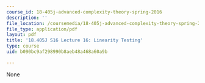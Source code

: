 ```yaml
---
course_id: 18-405j-advanced-complexity-theory-spring-2016
description: ''
file_location: /coursemedia/18-405j-advanced-complexity-theory-spring-2016/b090bc9af298990b8aeb48a468a60a9b_MIT18_405JS16_Linearity.pdf
file_type: application/pdf
layout: pdf
title: '18.405J S16 Lecture 16: Linearity Testing'
type: course
uid: b090bc9af298990b8aeb48a468a60a9b

---
```

None